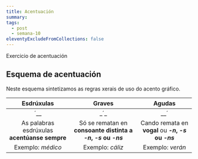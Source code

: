 ```yaml
---
title: Acentuación
summary: 
tags:
  - post
  - semana-10
eleventyExcludeFromCollections: false
---
```

Exercicio de acentuación

## Esquema de acentuación

Neste esquema sintetizamos as regras xerais de uso do acento gráfico.

Esdrúxulas | Graves | Agudas
:----------:|:--------:|:-------:
<e-tag color=2>´</e-tag><e-tag color=1>\_</e-tag><e-tag color=1>\_</e-tag> | <e-tag color=1>\_</e-tag><e-tag color=2>´</e-tag><e-tag color=1>\_</e-tag> | <e-tag color=1>\_</e-tag><e-tag color=1>\_</e-tag><e-tag color=2>´</e-tag>
As palabras esdrúxulas **acentúanse sempre** | Só se rematan en **consoante distinta a *-n*, *-s* ou *-ns*** | Cando remata en **vogal** ou ***-n*, *-s* ou *-ns***
Exemplo: *médico* | Exemplo: *cáliz* | Exemplo: *verán*